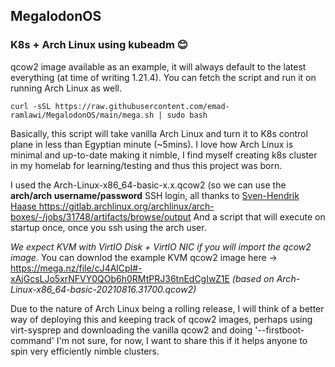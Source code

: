 ## MegalodonOS

### K8s + Arch Linux using kubeadm 😊 

qcow2 image available as an example, it will always default to the latest everything (at time of writing 1.21.4). You can fetch the script and run it on running Arch Linux as well.

```
curl -sSL https://raw.githubusercontent.com/emad-ramlawi/MegalodonOS/main/mega.sh | sudo bash
```

Basically, this script will take vanilla Arch Linux and turn it to K8s control plane in less than Egyptian minute (~5mins). 
I love how Arch Linux is minimal and up-to-date making it nimble, I find myself creating k8s cluster in my homelab for learning/testing and thus this project was born.

I used the Arch-Linux-x86_64-basic-x.x.qcow2 (so we can use the **arch/arch username/password** SSH login, all thanks to [Sven-Hendrik Haase ](https://svenstaro.org/)
https://gitlab.archlinux.org/archlinux/arch-boxes/-/jobs/31748/artifacts/browse/output
And a script that will execute on startup once, once you ssh using the arch user.

*We expect KVM with VirtIO Disk + VirtIO NIC if you will import the qcow2 image.*
You can downlod the example KVM qcow2 image here -> https://mega.nz/file/cJ4AlCpI#-xAjGcsLJo5xrNFVY0QOb6h0RMtPRJ36tnEdCgIwZ1E
*(based on Arch-Linux-x86_64-basic-20210816.31700.qcow2)*

Due to the nature of Arch Linux being a rolling release, I will think of a better way of deploying this and keeping track of qcow2 images, perhaps using
virt-sysprep and downloading the vanilla qcow2 and doing '--firstboot-command' I'm not sure, for now, I want to share this if it helps anyone to spin very efficiently nimble clusters.
